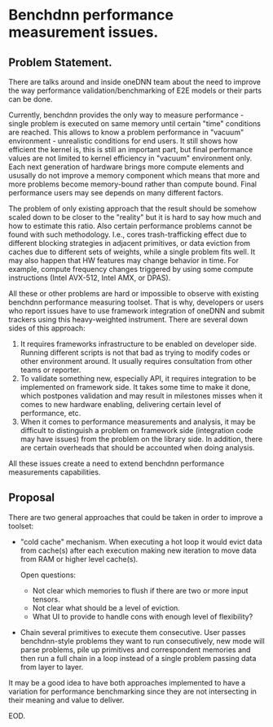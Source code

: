 # Benchdnn performance measurement issues.

## Problem Statement.
There are talks around and inside oneDNN team about the need to improve the way
performance validation/benchmarking of E2E models or their parts can be done.

Currently, benchdnn provides the only way to measure performance - single
problem is executed on same memory until certain "time" conditions are reached.
This allows to know a problem performance in "vacuum" environment - unrealistic
conditions for end users. It still shows how efficient the kernel is, this is
still an important part, but final performance values are not limited to kernel
efficiency in "vacuum" environment only. Each next generation of hardware brings
more compute elements and ususally do not improve a memory component which means
that more and more problems become memory-bound rather than compute bound.
Final performance users may see depends on many different factors.

The problem of only existing approach that the result should be somehow scaled
down to be closer to the "reality" but it is hard to say how much and how to
estimate this ratio. Also certain performance problems cannot be found with such
methodology. I.e., cores trash-trafficking effect due to different blocking
strategies in adjacent primitives, or data eviction from caches due to different
sets of weights, while a single problem fits well. It may also happen that HW
features may change behavior in time. For example, compute frequency changes
triggered by using some compute instructions (Intel AVX-512, Intel AMX, or
DPAS).

All these or other problems are hard or impossible to observe with existing
benchdnn performance measuring toolset. That is why, developers or users who
report issues have to use framework integration of oneDNN and submit trackers
using this heavy-weighted instrument. There are several down sides of this
approach:
1) It requires frameworks infrastructure to be enabled on developer side.
   Running different scripts is not that bad as trying to modify codes or other
   environment around. It usually requires consultation from other teams or
   reporter.
2) To validate something new, especially API, it requires integration to be
   implemented on framework side. It takes some time to make it done, which
   postpones validation and may result in milestones misses when it comes to
   new hardware enabling, delivering certain level of performance, etc.
3) When it comes to performance measurements and analysis, it may be difficult
   to distinguish a problem on framework side (integration code may have issues)
   from the problem on the library side. In addition, there are certain
   overheads that should be accounted when doing analysis.

All these issues create a need to extend benchdnn performance measurements
capabilities.

## Proposal
There are two general approaches that could be taken in order to improve a
toolset:
* "cold cache" mechanism. When executing a hot loop it would evict data from
  cache(s) after each execution making new iteration to move data from RAM or
  higher level cache(s).

  Open questions:
  - Not clear which memories to flush if there are two or more input tensors.
  - Not clear what should be a level of eviction.
  - What UI to provide to handle cons with enough level of flexibility?

* Chain several primitives to execute them consecutive. User passes
  benchdnn-style problems they want to run consecutively, new mode will parse
  problems, pile up primitives and correspondent memories and then run a full
  chain in a loop instead of a single problem passing data from layer to layer.

It may be a good idea to have both approaches implemented to have a variation
for performance benchmarking since they are not intersecting in their meaning
and value to deliver.

EOD.
